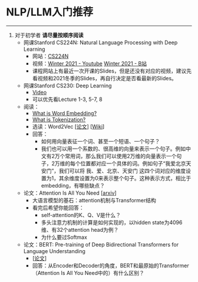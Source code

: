 # NLP/LLM入门推荐
----
1. 对于初学者
   **请尽量按顺序阅读**
   * 网课Stanford CS224N: Natural Language Processing with Deep Learning
     * 网站：[CS224N](https://web.stanford.edu/class/cs224n/)
     * 视频：[Winter 2021 - Youtube](https://www.youtube.com/playlist?list=PLoROMvodv4rOSH4v6133s9LFPRHjEmbmJ) [Winter 2021 - B站](https://www.bilibili.com/video/BV18Y411p79k/)
     * 课程网站上有最近一次开课的Slides，但是还没有对应的视频，建议先看视频和2021冬季的Slides，再自行决定是否看最新的Slides。 
   * 网课Stanford CS230: Deep Learning
     * [Video](https://cs230.stanford.edu/lecture/)
     * 可以优先看Lecture 1-3, 5-7, 8
   * 阅读：
     * [What is Word Embedding?](https://en.wikipedia.org/wiki/Word_embedding)
     * [What is Tokenization?](https://www.kaggle.com/code/satishgunjal/tokenization-in-nlp)
     * 选读：Word2Vec [[论文](https://arxiv.org/abs/1310.4546)] [[Wiki](https://en.wikipedia.org/wiki/Word2vec)]
     * 回答：
       * 如何用向量表征一个词、甚至一个短语、一个句子？
       * 我们也可以用一个系数的、很高维的向量来表示一个句子。例如中文有2万个常用词，那么我们可以使用2万维的向量表示一个句子，2万维的每个位置都对应一个具体的词。例如句子“我爱北京天安门”，我们可以将 我、爱、北京、天安门 这四个词对应的维度设置为1，其余维度设置为0来表示整个句子。这种表示方式，相比于embedding，有哪些缺点？
   * 论文：Attention Is All You Need [[arxiv](https://arxiv.org/pdf/1706.03762.pdf)]
     * 大语言模型的基石：attention机制与Transformer结构
     * 看完后希望你能回答：
       * self-attention的K、Q、V是什么？
       * 多头注意力机制的计算是如何实现的，以hidden state为4096维、有32个attention head为例？
       * 为什么要过Softmax
   * 论文：BERT: Pre-training of Deep Bidirectional Transformers for Language Understanding
     * [[论文](https://arxiv.org/abs/1810.04805)]
     * 回答：从Encoder和Decoder的角度，BERT和最原始的Transformer（Attention Is All You Need中的）有什么区别？
